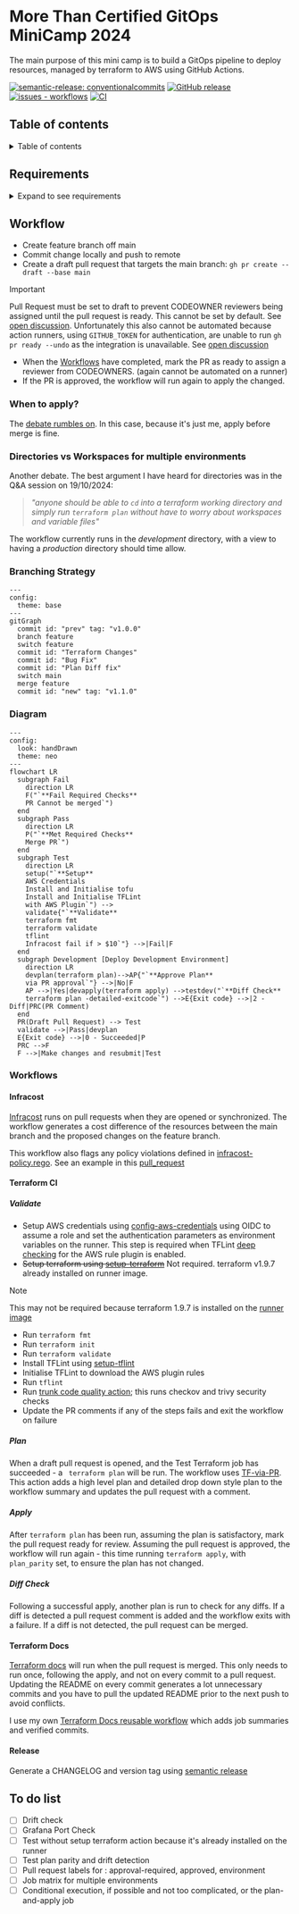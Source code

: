 # More Than Certified GitOps MiniCamp 2024

The main purpose of this mini camp is to build a GitOps pipeline to deploy resources, managed by terraform to AWS using GitHub Actions.

[![semantic-release: conventionalcommits](https://img.shields.io/badge/semantic--release-conventionalcommits-blue?logo=semantic-release)](https://github.com/semantic-release/semantic-release) [![GitHub release](https://img.shields.io/github/release/3ware/gitops-2024?include_prereleases=&sort=semver&color=yellow)](https://github.com/3ware/workflows/gitops-2024/) [![issues - workflows](https://img.shields.io/github/issues/3ware/gitops-2024)](https://github.com/3ware/gitops-2024/issues) [![CI](https://img.shields.io/github/actions/workflow/status/3ware/gitops-2024/wait-for-checks.yaml?label=CI&logo=githubactions&logoColor=white)](https://github.com/3ware/workflows/actions/gitops-2024/wait-for-checks.yaml)

## Table of contents

<details>
  <summary>Table of contents</summary>
  <br>

- [More Than Certified GitOps MiniCamp 2024](#more-than-certified-gitops-minicamp-2024)
  - [Table of contents](#table-of-contents)
  - [Requirements](#requirements)
  - [Workflow](#workflow)
    - [When to apply?](#when-to-apply)
    - [Directories vs Workspaces for multiple environments](#directories-vs-workspaces-for-multiple-environments)
    - [Branching Strategy](#branching-strategy)
    - [Diagram](#diagram)
    - [Workflows](#workflows)
      - [Infracost](#infracost)
      - [Terraform CI](#terraform-ci)
        - [Validate](#validate)
        - [Plan](#plan)
        - [Apply](#apply)
        - [Diff Check](#diff-check)
      - [Terraform Docs](#terraform-docs)
      - [Release](#release)
  - [To do list](#to-do-list)

</details>

## Requirements

<details>
  <summary>Expand to see requirements</summary>
  <br>

| **Section**             | **Task**                                  | **Self-Reported Status** | **Notes**                                                  |
| :---------------------- | :---------------------------------------- | :----------------------: | :--------------------------------------------------------- |
| **Setup**               |                                           |                          |                                                            |
|                         | Main branch is protected                  |    :white_check_mark:    |                                                            |
|                         | Cannot merge to main with failed checks   |    :white_check_mark:    |                                                            |
|                         | State is stored remotely                  |    :white_check_mark:    |                                                            |
|                         | State Locking mechanism is enabled        |    :white_check_mark:    |                                                            |
| **Design and Code**     |                                           |                          |                                                            |
|                         | Confirm Account Number                    |    :white_check_mark:    | data source post condition                                 |
|                         | Confirm Region                            |    :white_check_mark:    | variable validation                                        |
|                         | Add Default Tags                          |    :white_check_mark:    | added to provider block                                    |
|                         | Avoid Hardcoded Values                    |    :white_check_mark:    |                                                            |
|                         | No plaintext credentials                  |    :white_check_mark:    | Environment variables set by OIDC                          |
|                         | Pipeline in GitHub Actions only           |    :white_check_mark:    |                                                            |
| **Validate**            |                                           |                          |                                                            |
|                         | terraform fmt pre-commit hook             |    :white_check_mark:    | Git Hooks managed by trunk-io                              |
|                         | pre-commit hooks are in repo              |    :white_check_mark:    | Git Hooks managed by trunk-io                              |
| **Test and Review**     |                                           |                          |                                                            |
|                         | Pipeline works on every PR                |    :white_check_mark:    | `on: pull_request trigger`                                 |
|                         | Linter                                    |    :white_check_mark:    | TFLint configured with aws plugin and deep check           |
|                         | terraform fmt                             |    :white_check_mark:    | See PR https://github.com/3ware/gitops-2024/pull/5         |
|                         | terraform validate                        |    :white_check_mark:    | See PR https://github.com/3ware/gitops-2024/pull/5         |
|                         | terraform plan                            |    :white_check_mark:    | See PR https://github.com/3ware/gitops-2024/pull/5         |
|                         | Infracost with comment                    |    :white_check_mark:    | See PR https://github.com/3ware/gitops-2024/pull/4         |
|                         | Open Policy Agent fail if cost > $10      |    :white_check_mark:    | See PR https://github.com/3ware/gitops-2024/pull/6         |
| **Deploy**              |                                           |                          |                                                            |
|                         | terraform apply with human intervention   |    :white_check_mark:    | Applied when PR is approved                                |
|                         | Deploy to production environment          |                          | Currently deploying to _development_ environment           |
| **Operate and Monitor** |                                           |                          |                                                            |
|                         | Scheduled drift detection                 |                          |                                                            |
|                         | Scheduled port accessibility check        |                          |                                                            |
| **Readme**              |                                           |                          |                                                            |
|                         | Organized Structure                       |    :white_check_mark:    |                                                            |
|                         | Explains all workflows                    |    :white_check_mark:    |                                                            |
|                         | Link to docs for each action              |    :white_check_mark:    |                                                            |
|                         | Contribution Instructions                 |                          |                                                            |
|                         | Explains merging strategy                 |    :white_check_mark:    |                                                            |
| **Bonus**               |                                           |                          |                                                            |
|                         | Deploy to multiple environments           |                          |                                                            |
|                         | Ignore non-terraform changes              |    :white_check_mark:    | Workflow trigger use paths filter for tf and tfvars files. |
|                         | Comment PR with useful plan information   |    :white_check_mark:    | See PR https://github.com/3ware/gitops-2024/pull/7         |
|                         | Comment PR with useful Linter information |    :white_check_mark:    | See PR https://github.com/3ware/gitops-2024/pull/5         |
|                         | Open an Issue if Drifted                  |                          |                                                            |
|                         | Open an issue if port is inaccessible     |                          |                                                            |
|                         | Comment on PR to apply                    |    :white_check_mark:    | PR is approved to apply                                    |

</details>

## Workflow

- Create feature branch off main
- Commit change locally and push to remote
- Create a draft pull request that targets the main branch: `gh pr create --draft --base main`

> [!IMPORTANT]
> Pull Request must be set to draft to prevent CODEOWNER reviewers being assigned until the pull request is ready.
> This cannot be set by default. See [open discussion](https://github.com/orgs/community/discussions/6943).
> Unfortunately this also cannot be automated because action runners, using `GITHUB_TOKEN` for authentication, are unable to run `gh pr ready --undo` as the integration is unavailable. See [open discussion](https://github.com/cli/cli/issues/8910)

- When the [Workflows](#workflows) have completed, mark the PR as ready to assign a reviewer from CODEOWNERS. (again cannot be automated on a runner)
- If the PR is approved, the workflow will run again to apply the changed.

### When to apply?

The [debate rumbles on](https://terramate.io/rethinking-iac/mastering-terraform-workflows-apply-before-merge-vs-apply-after-merge/). In this case, because it's just me, apply before merge is fine.

### Directories vs Workspaces for multiple environments

Another debate. The best argument I have heard for directories was in the Q&A session on 19/10/2024:

> _"anyone should be able to `cd` into a terraform working directory and simply run `terraform plan` without have to worry about workspaces and variable files"_

The workflow currently runs in the _development_ directory, with a view to having a _production_ directory should time allow.

### Branching Strategy

```mermaid
---
config:
  theme: base
---
gitGraph
  commit id: "prev" tag: "v1.0.0"
  branch feature
  switch feature
  commit id: "Terraform Changes"
  commit id: "Bug Fix"
  commit id: "Plan Diff fix"
  switch main
  merge feature
  commit id: "new" tag: "v1.1.0"
```

### Diagram

```mermaid
---
config:
  look: handDrawn
  theme: neo
---
flowchart LR
  subgraph Fail
    direction LR
    F("`**Fail Required Checks**
    PR Cannot be merged`")
  end
  subgraph Pass
    direction LR
    P("`**Met Required Checks**
    Merge PR`")
  end
  subgraph Test
    direction LR
    setup("`**Setup**
    AWS Credentials
    Install and Initialise tofu
    Install and Initialise TFLint
    with AWS Plugin`") -->
    validate{"`**Validate**
    terraform fmt
    terraform validate
    tflint
    Infracost fail if > $10`"} -->|Fail|F
  end
  subgraph Development [Deploy Development Environment]
    direction LR
    devplan(terraform plan)-->AP{"`**Approve Plan**
    via PR approval`"} -->|No|F
    AP -->|Yes|devapply(terraform apply) -->testdev("`**Diff Check**
    terraform plan -detailed-exitcode`") -->E{Exit code} -->|2 - Diff|PRC(PR Comment)
  end
  PR(Draft Pull Request) --> Test
  validate -->|Pass|devplan
  E{Exit code} -->|0 - Succeeded|P
  PRC -->F
  F -->|Make changes and resubmit|Test
```

### Workflows

#### Infracost

[Infracost](workflows/infracost.yaml) runs on pull requests when they are opened or synchronized. The workflow generates a cost difference of the resources between the main branch and the proposed changes on the feature branch.

This workflow also flags any policy violations defined in [infracost-policy.rego](../infracost/infracost-policy.rego). See an example in this [pull_request](https://github.com/3ware/gitops-2024/pull/6)

#### Terraform CI

##### Validate

- Setup AWS credentials using [config-aws-credentials](https://github.com/aws-actions/configure-aws-credentials) using OIDC to assume a role and set the authentication parameters as environment variables on the runner. This step is required when TFLint [deep checking](https://github.com/terraform-linters/tflint-ruleset-aws/blob/master/docs/deep_checking.md) for the AWS rule plugin is enabled.
- ~~Setup terraform using [setup-terraform](https://github.com/hashicorp/setup-terraform)~~ Not required. terraform v1.9.7 already installed on runner image.

> [!NOTE]
> This may not be required because terraform 1.9.7 is installed on the [runner image](https://github.com/actions/runner-images/blob/ubuntu22/20241015.1/images/ubuntu/Ubuntu2204-Readme.md)

- Run `terraform fmt`
- Run `terraform init`
- Run `terraform validate`
- Install TFLint using [setup-tflint](https://github.com/terraform-linters/setup-tflint)
- Initialise TFLint to download the AWS plugin rules
- Run `tflint`
- Run [trunk code quality action](https://github.com/marketplace/actions/trunk-check); this runs checkov and trivy security checks
- Update the PR comments if any of the steps fails and exit the workflow on failure

##### Plan

When a draft pull request is opened, and the Test Terraform job has succeeded - a ` terraform plan` will be run.
The workflow uses [TF-via-PR](https://github.com/DevSecTop/TF-via-PR). This action adds a high level plan and detailed drop down style plan to the workflow summary and updates the pull request with a comment.

##### Apply

After `terraform plan` has been run, assuming the plan is satisfactory, mark the pull request ready for review. Assuming the pull request is approved, the workflow will run again - this time running `terraform apply`, with `plan_parity` set, to ensure the plan has not changed.

##### Diff Check

Following a successful apply, another plan is run to check for any diffs. If a diff is detected a pull request comment is added and the workflow exits with a failure. If a diff is not detected, the pull request can be merged.

#### Terraform Docs

[Terraform docs](https://github.com/terraform-docs/gh-actions) will run when the pull request is merged. This only needs to run once, following the apply, and not on every commit to a pull request. Updating the README on every commit generates a lot unnecessary commits and you have to pull the updated README prior to the next push to avoid conflicts.

I use my own [Terraform Docs reusable workflow](https://github.com/3ware/workflows/blob/main/.github/workflows/terraform-docs.yaml) which adds job summaries and verified commits.

#### Release

Generate a CHANGELOG and version tag using [semantic release](https://github.com/cycjimmy/semantic-release-action)

## To do list

- [ ] Drift check
- [ ] Grafana Port Check
- [ ] Test without setup terraform action because it's already installed on the runner
- [ ] Test plan parity and drift detection
- [ ] Pull request labels for : approval-required, approved, environment
- [ ] Job matrix for multiple environments
- [ ] Conditional execution, if possible and not too complicated, or the plan-and-apply job

